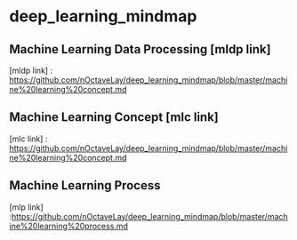 # deep_learning_mindmap

## Machine Learning Data Processing [mldp link]
[mldp link] : https://github.com/nOctaveLay/deep_learning_mindmap/blob/master/machine%20learning%20concept.md

## Machine Learning Concept [mlc link]
[mlc link] : https://github.com/nOctaveLay/deep_learning_mindmap/blob/master/machine%20learning%20concept.md

## Machine Learning Process
[mlp link] :https://github.com/nOctaveLay/deep_learning_mindmap/blob/master/machine%20learning%20process.md
